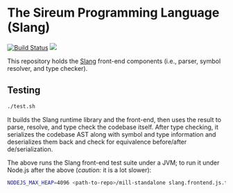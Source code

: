 # The Sireum Programming Language (Slang)

[![Build Status](https://travis-ci.org/sireum/slang.svg?branch=master)](https://travis-ci.org/sireum/slang) [![](https://jitpack.io/v/org.sireum/slang.svg)](https://jitpack.io/#org.sireum/slang)

This repository holds the [Slang](https://github.com/sireum/kekinian) 
front-end components (i.e., parser, symbol resolver, and type checker).

## Testing

```bash
./test.sh
```

It builds the Slang runtime library and the front-end,
then uses the result to parse, resolve, and type check the codebase itself.
After type checking, it serializes the codebase AST along with symbol and type information
and deserializes them back and check for equivalence before/after de/serialization.

The above runs the Slang front-end test suite under a JVM; to run it under Node.js after the above
(*caution:* it is a lot slower):

```bash
NODEJS_MAX_HEAP=4096 <path-to-repo>/mill-standalone slang.frontend.js.tests.test
```
